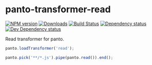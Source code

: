 # panto-transformer-read

[![NPM version][npm-image]][npm-url] [![Downloads][downloads-image]][npm-url] [![Build Status][travis-image]][travis-url] [![Dependency status][david-dm-image]][david-dm-url] [![Dev Dependency status][david-dm-dev-image]][david-dm-dev-url]

Read transformer for panto.

```js
panto.loadTransformer('read');

panto.pick('**/*.js').pipe(panto.read()).end();
```

[npm-url]: https://npmjs.org/package/panto-transformer-read
[downloads-image]: http://img.shields.io/npm/dm/panto-transformer-read.svg
[npm-image]: http://img.shields.io/npm/v/panto-transformer-read.svg
[travis-url]: https://travis-ci.org/pantojs/panto-transformer-read
[travis-image]: http://img.shields.io/travis/pantojs/panto-transformer-read.svg
[david-dm-url]:https://david-dm.org/pantojs/panto-transformer-read
[david-dm-image]:https://david-dm.org/pantojs/panto-transformer-read.svg
[david-dm-dev-url]:https://david-dm.org/pantojs/panto-transformer-read#info=devDependencies
[david-dm-dev-image]:https://david-dm.org/pantojs/panto-transformer-read/dev-status.svg